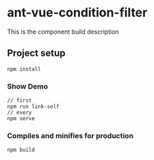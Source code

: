 # ant-vue-condition-filter

This is the component build description

## Project setup
```
npm install
```

### Show Demo 
```
// first 
npm run link-self
// every
npm serve
```

### Compiles and minifies for production
```
npm build
```